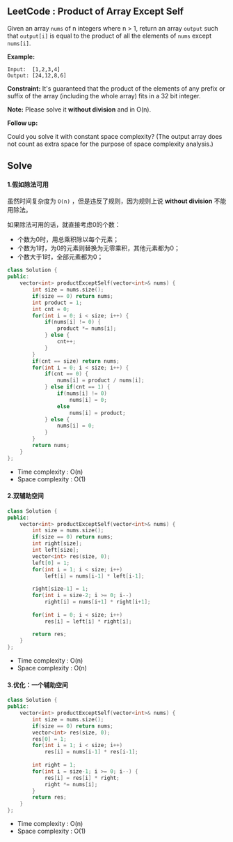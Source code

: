 ## LeetCode : Product of Array Except Self

Given an array `nums` of n integers where n > 1,  return an array `output` such that `output[i]` is equal to the product of all the elements of `nums` except `nums[i]`.

**Example:**

```
Input:  [1,2,3,4]
Output: [24,12,8,6]
```

**Constraint:** It's guaranteed that the product of the elements of any prefix or suffix of the array (including the whole array) fits in a 32 bit integer.

**Note:** Please solve it **without division** and in O(n).

**Follow up:**

Could you solve it with constant space complexity? (The output array does not count as extra space for the purpose of space complexity analysis.)


## Solve

#### 1.假如除法可用

虽然时间复杂度为 `O(n)` ，但是违反了规则，因为规则上说 **without division** 不能用除法。

如果除法可用的话，就直接考虑0的个数：

* 个数为0时，用总乘积除以每个元素；
* 个数为1时，为0的元素则替换为无零乘积，其他元素都为0；
* 个数大于1时，全部元素都为0；

```c++
class Solution {
public:
    vector<int> productExceptSelf(vector<int>& nums) {
        int size = nums.size();
        if(size == 0) return nums;
        int product = 1;
        int cnt = 0;
        for(int i = 0; i < size; i++) {
            if(nums[i] != 0) {
                product *= nums[i];
            } else {
                cnt++;
            }
        }
        if(cnt == size) return nums;
        for(int i = 0; i < size; i++) {
            if(cnt == 0) {
                nums[i] = product / nums[i];
            } else if(cnt == 1) {
                if(nums[i] != 0)
                    nums[i] = 0;
                else
                    nums[i] = product;
            } else {
                nums[i] = 0;
            }
        }
        return nums;
    }
};
```

* Time complexity : O(n)
* Space complexity : O(1)

#### 2.双辅助空间

```c++
class Solution {
public:
    vector<int> productExceptSelf(vector<int>& nums) {
        int size = nums.size();
        if(size == 0) return nums;
        int right[size];
        int left[size];
        vector<int> res(size, 0);
        left[0] = 1;
        for(int i = 1; i < size; i++)
            left[i] = nums[i-1] * left[i-1];
        
        right[size-1] = 1;
        for(int i = size-2; i >= 0; i--)
            right[i] = nums[i+1] * right[i+1];
        
        for(int i = 0; i < size; i++)
            res[i] = left[i] * right[i];
        
        return res;
    }
};
```

* Time complexity : O(n)
* Space complexity : O(n)


#### 3.优化：一个辅助空间

```c++
class Solution {
public:
    vector<int> productExceptSelf(vector<int>& nums) {
        int size = nums.size();
        if(size == 0) return nums;
        vector<int> res(size, 0);
        res[0] = 1;
        for(int i = 1; i < size; i++)
            res[i] = nums[i-1] * res[i-1];
        
        int right = 1;
        for(int i = size-1; i >= 0; i--) {
            res[i] = res[i] * right;
            right *= nums[i];
        }
        return res;
    }
};
```

* Time complexity : O(n)
* Space complexity : O(1)

